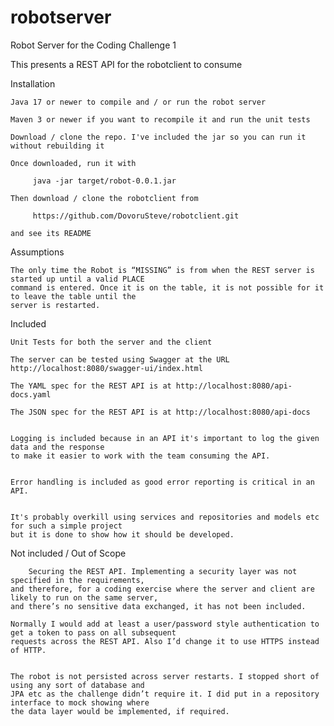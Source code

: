 # robotserver

Robot Server for the Coding Challenge 1

This presents a REST API for the robotclient to consume


Installation

	Java 17 or newer to compile and / or run the robot server

	Maven 3 or newer if you want to recompile it and run the unit tests

	Download / clone the repo. I've included the jar so you can run it without rebuilding it

	Once downloaded, run it with

	     java -jar target/robot-0.0.1.jar

	Then download / clone the robotclient from

	     https://github.com/DovoruSteve/robotclient.git

	and see its README
		

Assumptions

	The only time the Robot is “MISSING” is from when the REST server is started up until a valid PLACE
	command is entered. Once it is on the table, it is not possible for it to leave the table until the
	server is restarted.


Included

	Unit Tests for both the server and the client 

	The server can be tested using Swagger at the URL http://localhost:8080/swagger-ui/index.html

	The YAML spec for the REST API is at http://localhost:8080/api-docs.yaml

	The JSON spec for the REST API is at http://localhost:8080/api-docs


	Logging is included because in an API it's important to log the given data and the response
	to make it easier to work with the team consuming the API.


	Error handling is included as good error reporting is critical in an API.


	It's probably overkill using services and repositories and models etc for such a simple project
	but it is done to show how it should be developed.


Not included / Out of Scope

    	Securing the REST API. Implementing a security layer was not specified in the requirements,
	and therefore, for a coding exercise where the server and client are likely to run on the same server,
	and there’s no sensitive data exchanged, it has not been included.

	Normally I would add at least a user/password style authentication to get a token to pass on all subsequent
	requests across the REST API. Also I’d change it to use HTTPS instead of HTTP. 


	The robot is not persisted across server restarts. I stopped short of using any sort of database and
	JPA etc as the challenge didn’t require it. I did put in a repository interface to mock showing where
	the data layer would be implemented, if required.
